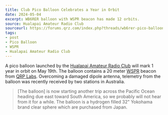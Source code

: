 ```yaml
---
title: Club Pico Balloon Celebrates a Year in Orbit
date: 2024-05-04
excerpt: WB6RER balloon with WSPR beacon has made 12 orbits.
source: Hualapai Amateur Radio Club
sourceurl: https://forums.qrz.com/index.php?threads/wb6rer-pico-balloon-in-the-air-1-year-in-may.911206/
tags:
- post
- Pico Balloon
- WSPR
- Hualapai Amateur Radio Club
---
```

A pico balloon launched by the [Hualapai Amateur Radio Club](https://wb6rer.net/) will mark 1 year in orbit on May 19th. The balloon contains a 20 meter [WSPR](https://en.wikipedia.org/wiki/WSPR_%28amateur_radio_software%29) beacon from [QRP Labs](https://qrp-labs.com/). Overcoming a damaged dipole antenna, telemetry from the balloon was recently received by two stations in Australia.

> [The balloon] is now starting another trip across the Pacific Ocean heading due east toward South America, so we probably will not hear from it for a while. The balloon is a hydrogen filled 32" Yokohama brand clear sphere which are purchased from Japan.